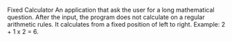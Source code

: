 Fixed Calculator
An application that ask the user for a long mathematical question. After the input, the program does not calculate on a regular arithmetic rules. It calculates from a fixed position of left to right. Example: 2 + 1 x 2 = 6.


